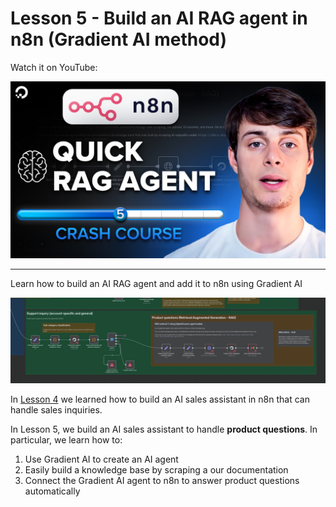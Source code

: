 # Lesson 5 - Build an AI RAG agent in n8n (Gradient AI method)

Watch it on YouTube:

[![Lesson 5 video](../../thumbnails/lesson_5.jpg)](https://www.youtube.com/watch?v=-PrhgxaBZG0&list=PLseEp7p6EwibcvBe7cOWqDmN99zA1YFL2&index=5)

---

Learn how to build an AI RAG agent and add it to n8n using Gradient AI

![Lesson 5 workflow](./images/lesson-5-wf.png)

In [Lesson 4](../lesson_4/README.md) we learned how to build an AI sales assistant in n8n that can handle sales inquiries.

In Lesson 5, we build an AI sales assistant to handle **product questions**. In particular, we learn how to:

1. Use Gradient AI to create an AI agent
1. Easily build a knowledge base by scraping a our documentation
1. Connect the Gradient AI agent to n8n to answer product questions automatically

